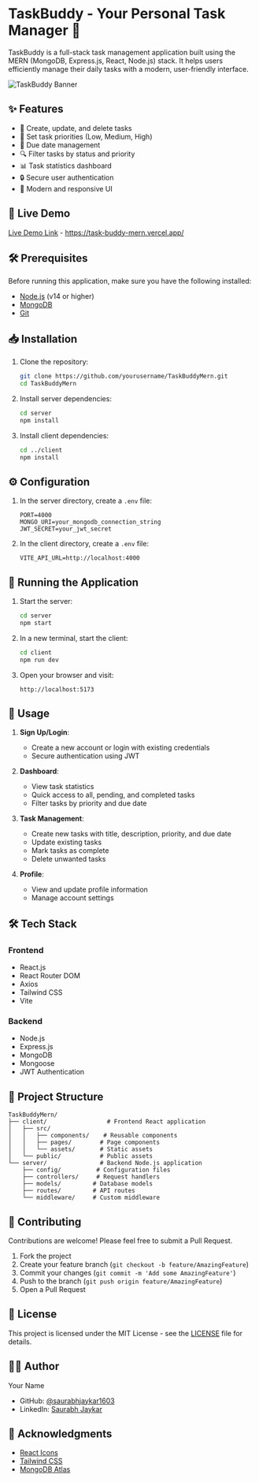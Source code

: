 # TaskBuddy - Your Personal Task Manager 📝

TaskBuddy is a full-stack task management application built using the MERN (MongoDB, Express.js, React, Node.js) stack. It helps users efficiently manage their daily tasks with a modern, user-friendly interface.

![TaskBuddy Banner](https://ui-avatars.com/api/?name=Task+Buddy&size=220&background=random)

## ✨ Features

- 📌 Create, update, and delete tasks
- 🎯 Set task priorities (Low, Medium, High)
- 📅 Due date management
- 🔍 Filter tasks by status and priority
- 📊 Task statistics dashboard
- 🔒 Secure user authentication
- 💫 Modern and responsive UI

## 🚀 Live Demo

[Live Demo Link](https://task-buddy-mern.vercel.app/) - https://task-buddy-mern.vercel.app/

## 🛠️ Prerequisites

Before running this application, make sure you have the following installed:

- [Node.js](https://nodejs.org/) (v14 or higher)
- [MongoDB](https://www.mongodb.com/try/download/community)
- [Git](https://git-scm.com/)

## 📥 Installation

1. Clone the repository:
   ```bash
   git clone https://github.com/yourusername/TaskBuddyMern.git
   cd TaskBuddyMern
   ```

2. Install server dependencies:
   ```bash
   cd server
   npm install
   ```

3. Install client dependencies:
   ```bash
   cd ../client
   npm install
   ```

## ⚙️ Configuration

1. In the server directory, create a `.env` file:
   ```env
   PORT=4000
   MONGO_URI=your_mongodb_connection_string
   JWT_SECRET=your_jwt_secret
   ```

2. In the client directory, create a `.env` file:
   ```env
   VITE_API_URL=http://localhost:4000
   ```

## 🚀 Running the Application

1. Start the server:
   ```bash
   cd server
   npm start
   ```

2. In a new terminal, start the client:
   ```bash
   cd client
   npm run dev
   ```

3. Open your browser and visit:
   ```
   http://localhost:5173
   ```

## 📱 Usage

1. **Sign Up/Login**:
   - Create a new account or login with existing credentials
   - Secure authentication using JWT

2. **Dashboard**:
   - View task statistics
   - Quick access to all, pending, and completed tasks
   - Filter tasks by priority and due date

3. **Task Management**:
   - Create new tasks with title, description, priority, and due date
   - Update existing tasks
   - Mark tasks as complete
   - Delete unwanted tasks

4. **Profile**:
   - View and update profile information
   - Manage account settings

## 🛠️ Tech Stack

### Frontend
- React.js
- React Router DOM
- Axios
- Tailwind CSS
- Vite

### Backend
- Node.js
- Express.js
- MongoDB
- Mongoose
- JWT Authentication

## 📁 Project Structure

```
TaskBuddyMern/
├── client/                 # Frontend React application
│   ├── src/
│   │   ├── components/    # Reusable components
│   │   ├── pages/        # Page components
│   │   └── assets/       # Static assets
│   └── public/           # Public assets
└── server/               # Backend Node.js application
    ├── config/          # Configuration files
    ├── controllers/     # Request handlers
    ├── models/         # Database models
    ├── routes/         # API routes
    └── middleware/     # Custom middleware
```

## 🤝 Contributing

Contributions are welcome! Please feel free to submit a Pull Request.

1. Fork the project
2. Create your feature branch (`git checkout -b feature/AmazingFeature`)
3. Commit your changes (`git commit -m 'Add some AmazingFeature'`)
4. Push to the branch (`git push origin feature/AmazingFeature`)
5. Open a Pull Request

## 📝 License

This project is licensed under the MIT License - see the [LICENSE](LICENSE) file for details.

## 👨‍💻 Author

Your Name
- GitHub: [@saurabhjaykar1603](https://github.com/saurabhjaykar1603)
- LinkedIn: [Saurabh Jaykar](https://www.linkedin.com/in/saurabh-jaykar/)

## 🙏 Acknowledgments

- [React Icons](https://react-icons.github.io/react-icons/)
- [Tailwind CSS](https://tailwindcss.com/)
- [MongoDB Atlas](https://www.mongodb.com/cloud/atlas)
